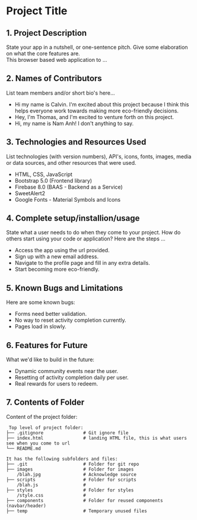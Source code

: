 # Project Title

## 1. Project Description
State your app in a nutshell, or one-sentence pitch. Give some elaboration on what the core features are.  
This browser based web application to ... 

## 2. Names of Contributors
List team members and/or short bio's here... 
* Hi my name is Calvin. I'm excited about this project because I think this helps everyone work towards making more eco-friendly decisions.
* Hey, I'm Thomas, and I'm excited to venture forth on this project.
* Hi, my name is Nam Anh! I don't anything to say.
	
## 3. Technologies and Resources Used
List technologies (with version numbers), API's, icons, fonts, images, media or data sources, and other resources that were used.
* HTML, CSS, JavaScript
* Bootstrap 5.0 (Frontend library)
* Firebase 8.0 (BAAS - Backend as a Service)
* SweetAlert2
* Google Fonts - Material Symbols and Icons

## 4. Complete setup/installion/usage
State what a user needs to do when they come to your project.  How do others start using your code or application?
Here are the steps ...
* Access the app using the url provided.
* Sign up with a new email address.
* Navigate to the profile page and fill in any extra details.
* Start becoming more eco-friendly.

## 5. Known Bugs and Limitations
Here are some known bugs:
* Forms need better validation.
* No way to reset activity completion currently.
* Pages load in slowly.

## 6. Features for Future
What we'd like to build in the future:
* Dynamic community events near the user.
* Resetting of activity completion daily per user.
* Real rewards for users to redeem.
	
## 7. Contents of Folder
Content of the project folder:

```
 Top level of project folder: 
├── .gitignore               # Git ignore file
├── index.html               # landing HTML file, this is what users see when you come to url
└── README.md

It has the following subfolders and files:
├── .git                     # Folder for git repo
├── images                   # Folder for images
    /blah.jpg                # Acknowledge source
├── scripts                  # Folder for scripts
    /blah.js                 # 
├── styles                   # Folder for styles
    /style.css               # 
├── components               # Folder for reused components (navbar/header)
├── temp                     # Temporary unused files



```


